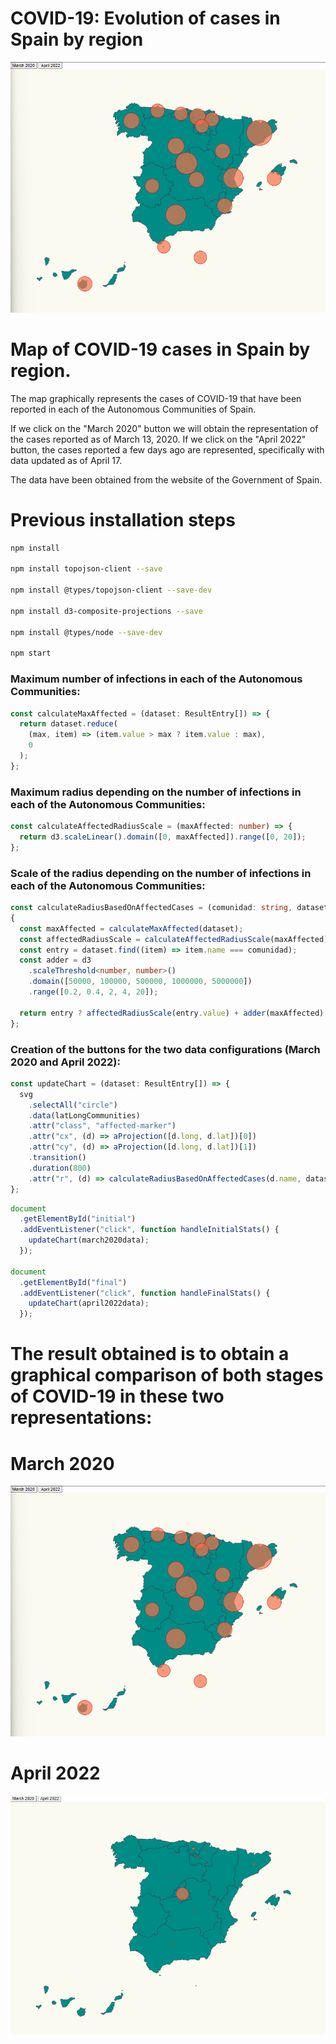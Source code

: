 # COVID-19: Evolution of cases in Spain by region

![map affected coronavirus](./MapaImage.png "affected coronavirus")

# Map of COVID-19 cases in Spain by region.

The map graphically represents the cases of COVID-19 that have been reported in each of the Autonomous Communities of Spain. 

If we click on the "March 2020" button we will obtain the representation of the cases reported as of March 13, 2020. If we click on the "April 2022" button, the cases reported a few days ago are represented, specifically with data updated as of April 17. 

The data have been obtained from the website of the Government of Spain.

# Previous installation steps

```bash
npm install

npm install topojson-client --save

npm install @types/topojson-client --save-dev

npm install d3-composite-projections --save

npm install @types/node --save-dev

npm start
```

### Maximum number of infections in each of the Autonomous Communities:

```typescript
const calculateMaxAffected = (dataset: ResultEntry[]) => {
  return dataset.reduce(
    (max, item) => (item.value > max ? item.value : max),
    0
  );
};
```

### Maximum radius depending on the number of infections in each of the Autonomous Communities:

```typescript
const calculateAffectedRadiusScale = (maxAffected: number) => {
  return d3.scaleLinear().domain([0, maxAffected]).range([0, 20]);
};
```

### Scale of the radius depending on the number of infections in each of the Autonomous Communities:

```typescript
const calculateRadiusBasedOnAffectedCases = (comunidad: string, dataset: ResultEntry[]) => 
{
  const maxAffected = calculateMaxAffected(dataset);
  const affectedRadiusScale = calculateAffectedRadiusScale(maxAffected);
  const entry = dataset.find((item) => item.name === comunidad);
  const adder = d3
    .scaleThreshold<number, number>()
    .domain([50000, 100000, 500000, 1000000, 5000000])
    .range([0.2, 0.4, 2, 4, 20]);

  return entry ? affectedRadiusScale(entry.value) + adder(maxAffected) : 0;
};
```
### Creation of the buttons for the two data configurations (March 2020 and April 2022):

```typescript
const updateChart = (dataset: ResultEntry[]) => {
  svg
    .selectAll("circle")
    .data(latLongCommunities)
    .attr("class", "affected-marker")
    .attr("cx", (d) => aProjection([d.long, d.lat])[0])
    .attr("cy", (d) => aProjection([d.long, d.lat])[1])
    .transition()
    .duration(800)
    .attr("r", (d) => calculateRadiusBasedOnAffectedCases(d.name, dataset));
};
```


```typescript
document
  .getElementById("initial")
  .addEventListener("click", function handleInitialStats() {
    updateChart(march2020data);
  });

document
  .getElementById("final")
  .addEventListener("click", function handleFinalStats() {
    updateChart(april2022data);
  });
```
# The result obtained is to obtain a graphical comparison of both stages of COVID-19 in these two representations:

# March 2020

![map affected coronavirus](./MapaImage.png "affected coronavirus")

# April 2022

![map affected coronavirus](./MapaImage0.png "affected coronavirus")